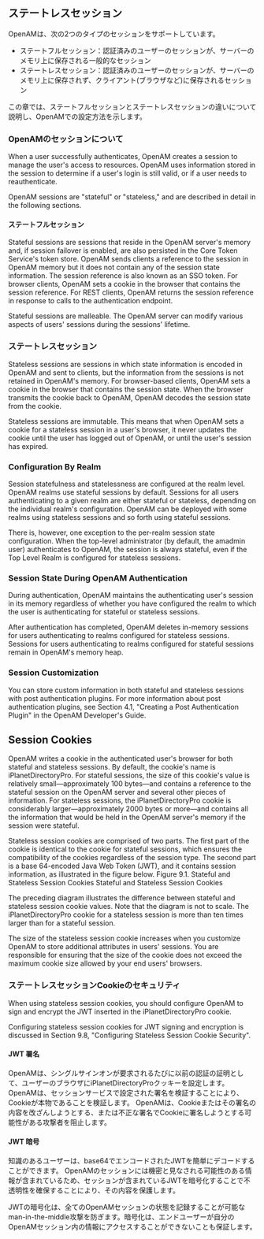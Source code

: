## ステートレスセッション

OpenAMは、次の2つのタイプのセッションをサポートしています。

- ステートフルセッション：認証済みのユーザーのセッションが、サーバーのメモリ上に保存される一般的なセッション
- ステートレスセッション：認証済みのユーザーのセッションが、サーバーのメモリ上に保存されず、クライアント(ブラウザなど)に保存されるセッション

この章では、ステートフルセッションとステートレスセッションの違いについて説明し、OpenAMでの設定方法を示します。

### OpenAMのセッションについて

When a user successfully authenticates, OpenAM creates a session to manage the user's access to resources. OpenAM uses information stored in the session to determine if a user's login is still valid, or if a user needs to reauthenticate.

OpenAM sessions are "stateful" or "stateless," and are described in detail in the following sections.

#### ステートフルセッション

Stateful sessions are sessions that reside in the OpenAM server's memory and, if session failover is enabled, are also persisted in the Core Token Service's token store. OpenAM sends clients a reference to the session in OpenAM memory but it does not contain any of the session state information. The session reference is also known as an SSO token. For browser clients, OpenAM sets a cookie in the browser that contains the session reference. For REST clients, OpenAM returns the session reference in response to calls to the authentication endpoint.

Stateful sessions are malleable. The OpenAM server can modify various aspects of users' sessions during the sessions' lifetime.

### ステートレスセッション

Stateless sessions are sessions in which state information is encoded in OpenAM and sent to clients, but the information from the sessions is not retained in OpenAM's memory. For browser-based clients, OpenAM sets a cookie in the browser that contains the session state. When the browser transmits the cookie back to OpenAM, OpenAM decodes the session state from the cookie.

Stateless sessions are immutable. This means that when OpenAM sets a cookie for a stateless session in a user's browser, it never updates the cookie until the user has logged out of OpenAM, or until the user's session has expired.

### Configuration By Realm

Session statefulness and statelessness are configured at the realm level. OpenAM realms use stateful sessions by default. Sessions for all users authenticating to a given realm are either stateful or stateless, depending on the individual realm's configuration. OpenAM can be deployed with some realms using stateless sessions and so forth using stateful sessions.

There is, however, one exception to the per-realm session state configuration. When the top-level administrator (by default, the amadmin user) authenticates to OpenAM, the session is always stateful, even if the Top Level Realm is configured for stateless sessions.

### Session State During OpenAM Authentication

During authentication, OpenAM maintains the authenticating user's session in its memory regardless of whether you have configured the realm to which the user is authenticating for stateful or stateless sessions.

After authentication has completed, OpenAM deletes in-memory sessions for users authenticating to realms configured for stateless sessions. Sessions for users authenticating to realms configured for stateful sessions remain in OpenAM's memory heap.

### Session Customization

You can store custom information in both stateful and stateless sessions with post authentication plugins. For more information about post authentication plugins, see Section 4.1, "Creating a Post Authentication Plugin" in the OpenAM Developer's Guide.

## Session Cookies

OpenAM writes a cookie in the authenticated user's browser for both stateful and stateless sessions. By default, the cookie's name is iPlanetDirectoryPro. For stateful sessions, the size of this cookie's value is relatively small—approximately 100 bytes—and contains a reference to the stateful session on the OpenAM server and several other pieces of information. For stateless sessions, the iPlanetDirectoryPro cookie is considerably larger—approximately 2000 bytes or more—and contains all the information that would be held in the OpenAM server's memory if the session were stateful.

Stateless session cookies are comprised of two parts. The first part of the cookie is identical to the cookie for stateful sessions, which ensures the compatibility of the cookies regardless of the session type. The second part is a base 64-encoded Java Web Token (JWT), and it contains session information, as illustrated in the figure below.
Figure 9.1. Stateful and Stateless Session Cookies
Stateful and Stateless Session Cookies

The preceding diagram illustrates the difference between stateful and stateless session cookie values. Note that the diagram is not to scale. The iPlanetDirectoryPro cookie for a stateless session is more than ten times larger than for a stateful session.

The size of the stateless session cookie increases when you customize OpenAM to store additional attributes in users' sessions. You are responsible for ensuring that the size of the cookie does not exceed the maximum cookie size allowed by your end users' browsers.

### ステートレスセッションCookieのセキュリティ

When using stateless session cookies, you should configure OpenAM to sign and encrypt the JWT inserted in the iPlanetDirectoryPro cookie.

Configuring stateless session cookies for JWT signing and encryption is discussed in Section 9.8, "Configuring Stateless Session Cookie Security".

#### JWT 署名

OpenAMは、シングルサインオンが要求されるたびに以前の認証の証明として、ユーザーのブラウザにiPlanetDirectoryProクッキーを設定します。 OpenAMは、セッションサービスで設定された署名を検証することにより、Cookieが本物であることを検証します。 OpenAMは、Cookieまたはその署名の内容を改ざんしようとする、または不正な署名でCookieに署名しようとする可能性がある攻撃者を阻止します。

#### JWT 暗号

知識のあるユーザーは、base64でエンコードされたJWTを簡単にデコードすることができます。 OpenAMのセッションには機密と見なされる可能性のある情報が含まれているため、セッションが含まれているJWTを暗号化することで不透明性を確保することにより、その内容を保護します。

JWTの暗号化は、全てのOpenAMセッションの状態を記録することが可能なman-in-the-middle攻撃を防ぎます。暗号化は、エンドユーザーが自分のOpenAMセッション内の情報にアクセスすることができないことも保証します。
